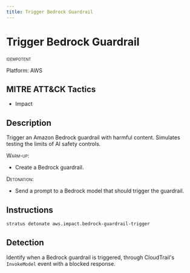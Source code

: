 ```yaml
---
title: Trigger Bedrock Guardrail
---
```


# Trigger Bedrock Guardrail


 <span class="smallcaps w3-badge w3-blue w3-round w3-text-white" title="This attack technique can be detonated multiple times">idempotent</span> 

Platform: AWS

## MITRE ATT&CK Tactics


- Impact

## Description


Trigger an Amazon Bedrock guardrail with harmful content. Simulates testing the limits of AI safety controls.

<span style="font-variant: small-caps;">Warm-up</span>: 

- Create a Bedrock guardrail.

<span style="font-variant: small-caps;">Detonation</span>: 

- Send a prompt to a Bedrock model that should trigger the guardrail.


## Instructions

```bash title="Detonate with Stratus Red Team"
stratus detonate aws.impact.bedrock-guardrail-trigger
```
## Detection


Identify when a Bedrock guardrail is triggered, through CloudTrail's <code>InvokeModel</code> event with a blocked response.



